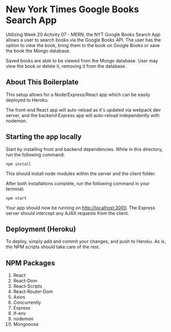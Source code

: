 # New York Times Google Books Search App

Utilizing Week 20 Activity 07 - MERN, the NYT Google Books Search App allows a user to search books via the Google Books API. The user has the option to view the book, bring them to the book on Google Books or save the book the Mongo database.

Saved books are able to be viewed from the Mongo database. User may view the book or delete it, removing it from the database.

## About This Boilerplate

This setup allows for a Node/Express/React app which can be easily deployed to Heroku.

The front-end React app will auto-reload as it's updated via webpack dev server, and the backend Express app will auto-reload independently with nodemon.

## Starting the app locally

Start by installing front and backend dependencies. While in this directory, run the following command:

```
npm install
```

This should install node modules within the server and the client folder.

After both installations complete, run the following command in your terminal:

```
npm start
```

Your app should now be running on <http://localhost:3000>. The Express server should intercept any AJAX requests from the client.

## Deployment (Heroku)

To deploy, simply add and commit your changes, and push to Heroku. As is, the NPM scripts should take care of the rest.

## NPM Packages
1. React
2. React-Dom
3. React-Scripts
4. React-Router-Dom
5. Axios
6. Concurrently
7. Express
8. if-env
9. nodemon
10. Mongooose
